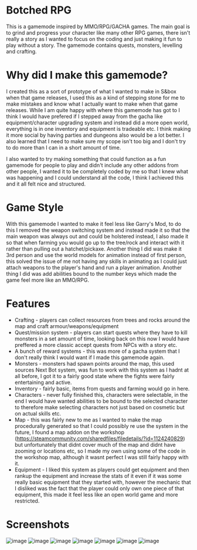 # Botched RPG
This is a gamemode inspired by MMO/RPG/GACHA games. The main goal is to grind and progress your character like many other RPG games, there isn't really a story as I wanted to focus on the coding and just making it fun to play without a story. The gamemode contains quests, monsters, levelling and crafting.

# Why did I make this gamemode?
I created this as a sort of prototype of what I wanted to make in S&box when that game releases, I used this as a kind of stepping stone for me to make mistakes and know what I actually want to make when that game releases. While I am quite happy with where this gamemode has got to I think I would have prefered if I stepped away from the gacha like equipment/character upgrading system and instead did a more open world, everything is in one inventory and equipment is tradeable etc. I think making it more social by having parties and dungeons also would be a lot better. I also learned that I need to make sure my scope isn't too big and I don't try to do more than I can in a short amount of time.

I also wanted to try making something that could function as a fun gamemode for people to play and didn't include any other addons from other people, I wanted it to be completely coded by me so that I knew what was happening and I could understand all the code, I think I achieved this and it all felt nice and structured.

# Game Style
With this gamemode I wanted to make it feel less like Garry's Mod, to do this I removed the weapon switching system and instead made it so that the main weapon was always out and could be holstered instead, I also made it so that when farming you would go up to the tree/rock and interact with it rather than pulling out a hatchet/pickaxe. Another thing I did was make it 3rd person and use the world models for animation instead of first person, this solved the issue of me not having any skills in animating as I could just attach weapons to the player's hand and run a player animation. Another thing I did was add abilities bound to the number keys which made the game feel more like an MMO/RPG.

# Features
- Crafting - players can collect resources from trees and rocks around the map and craft armour/weapons/equipment
- Quest/mission system - players can start quests where they have to kill monsters in a set amount of time, looking back on this now I would have preffered a more classic accept quests from NPCs with a story etc.
- A bunch of reward systems - this was more of a gacha system that I don't really think I would want if I made this gamemode again.
- Monsters - monsters had spawn points around the map, this used sources Next Bot system, was fun to work with this system as I hadnt at all before, I got it to a fairly good state where the fights were fairly entertaining and active.
- Inventory - fairly basic, items from quests and farming would go in here.
- Characters - never fully finished this, characters were selectable, in the end I would have wanted abilities to be bound to the selected character to therefore make selecting characters not just based on cosmetic but on actual skills etc.
- Map - this was fairly new to me as I wanted to make the map procedurally generated so that I could possibly re use the system in the future, I found a map addon on the workshop (https://steamcommunity.com/sharedfiles/filedetails/?id=1124240829) but unfortunately that didnt cover much of the map and didnt have zooming or locations etc, so I made my own using some of the code in the workshop map, although it wasnt perfect I was still fairly happy with it.
- Equipment - I liked this system as players could get equipment and then rankup the equipment and increase the stats of it even if it was some really basic equipment that they started with, however the mechanic that I disliked was the fact that the player could only own one piece of that equipment, this made it feel less like an open world game and more restricted.

# Screenshots
![image](https://user-images.githubusercontent.com/16431607/113442260-a2069180-93e7-11eb-89d4-55b315d042d4.png)
![image](https://user-images.githubusercontent.com/16431607/113442289-afbc1700-93e7-11eb-8e6e-54f66fe28cb0.png)
![image](https://user-images.githubusercontent.com/16431607/113442292-b3e83480-93e7-11eb-8153-6dd13ca5ccde.png)
![image](https://user-images.githubusercontent.com/16431607/113442301-b6e32500-93e7-11eb-9e95-795369a24c3c.png)
![image](https://user-images.githubusercontent.com/16431607/113442308-bb0f4280-93e7-11eb-90f3-7779007a64a8.png)
![image](https://user-images.githubusercontent.com/16431607/113442322-bfd3f680-93e7-11eb-87ba-e007d049ac97.png)
![image](https://user-images.githubusercontent.com/16431607/113442343-c6626e00-93e7-11eb-940e-cafecb9a9c61.png)







